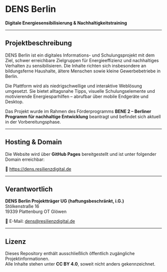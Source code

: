 # DENS Berlin

**Digitale Energiesensibilisierung & Nachhaltigkeitstraining**

---

## Projektbeschreibung

DENS Berlin ist ein digitales Informations- und Schulungsprojekt mit dem Ziel, schwer erreichbare Zielgruppen für Energieeffizienz und nachhaltiges Verhalten zu sensibilisieren. Die Inhalte richten sich insbesondere an bildungsferne Haushalte, ältere Menschen sowie kleine Gewerbebetriebe in Berlin.

Die Plattform wird als niedrigschwellige und interaktive Weblösung umgesetzt. Sie bietet alltagsnahe Tipps, visuelle Schulungselemente und motivierende Energiesparhilfen – abrufbar über mobile Endgeräte und Desktop.

Das Projekt wurde im Rahmen des Förderprogramms **BENE 2 – Berliner Programm für nachhaltige Entwicklung** beantragt und befindet sich aktuell in der Vorbereitungsphase.

---

## Hosting & Domain

Die Website wird über **GitHub Pages** bereitgestellt und ist unter folgender Domain erreichbar:

🔗 https://dens.resilienzdigital.de

---

## Verantwortlich

**DENS Berlin Projektträger UG (haftungsbeschränkt, i.G.)**  
Stölkenstraße 16  
19339 Plattenburg OT Glöwen

📧 E-Mail: dens@resilienzdigital.de

---

## Lizenz

Dieses Repository enthält ausschließlich öffentlich zugängliche Projektinformationen.  
Alle Inhalte stehen unter **CC BY 4.0**, soweit nicht anders gekennzeichnet.
